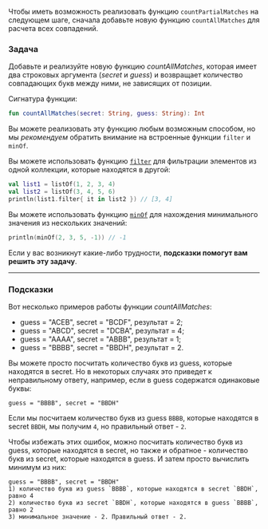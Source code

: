 Чтобы иметь возможность реализовать функцию `countPartialMatches` на следующем шаге, сначала добавьте новую функцию `countAllMatches` для расчета всех совпадений.

### Задача

Добавьте и реализуйте новую функцию _countAllMatches_, которая имеет два строковых аргумента (_secret_ и _guess_) и возвращает количество совпадающих букв между ними, не зависящих от позиции.

<div class="hint" title="Нажмите, чтобы увидеть сигнатуру функции countAllMatches">

Сигнатура функции:
```kotlin
fun countAllMatches(secret: String, guess: String): Int
```
</div>

Вы можете реализовать эту функцию любым возможным способом, но мы _рекомендуем_ обратить внимание на встроенные функции `filter` и `minOf`.

<div class="Hint" title="Нажмите, чтобы узнать больше о встроенной функции filter">

Вы можете использовать функцию <a href="https://kotlinlang.org/api/latest/jvm/stdlib/kotlin.text/filter.html"><code>filter</code></a> для фильтрации элементов из одной коллекции, которые находятся в другой:

```kotlin
val list1 = listOf(1, 2, 3, 4)
val list2 = listOf(3, 4, 5, 6)
println(list1.filter{ it in list2 }) // [3, 4]
```
</div>

<div class="Hint" title="Нажмите, чтобы узнать больше о встроенной функции minOf">

Вы можете использовать функцию <a href="https://kotlinlang.org/api/latest/jvm/stdlib/kotlin.comparisons/min-of.html"><code>minOf</code></a> для нахождения минимального значения из нескольких значений:

```kotlin
println(minOf(2, 3, 5, -1)) // -1
```
</div>

Если у вас возникнут какие-либо трудности, **подсказки помогут вам решить эту задачу**.

----

### Подсказки

<div class="Hint" title="Нажмите, чтобы увидеть примеры работы функции `countAllMatches`">

Вот несколько примеров работы функции _countAllMatches_:

- guess = "ACEB", secret = "BCDF", результат = 2;
- guess = "ABCD", secret = "DCBA", результат = 4;
- guess = "AAAA", secret = "ABBB", результат = 1;
- guess = "BBBB", secret = "BBDH", результат = 2.
</div>

<div class="Hint" title="Нажмите, чтобы понять основную идею алгоритма">

Вы можете просто посчитать количество букв из guess, которые находятся в secret. Но в некоторых случаях это приведет к неправильному ответу, например, если в guess содержатся одинаковые буквы:
```text
guess = "BBBB", secret = "BBDH"
```
Если мы посчитаем количество букв из guess `BBBB`, которые находятся в secret `BBDH`, мы получим `4`, но правильный ответ - `2`.

Чтобы избежать этих ошибок, можно посчитать количество букв из guess, которые находятся в secret, но также и обратное - количество букв из secret, которые находятся в guess. И затем просто вычислить минимум из них:
```text
guess = "BBBB", secret = "BBDH"
1) количество букв из guess `BBBB`, которые находятся в secret `BBDH`, равно 4
2) количество букв из secret `BBDH`, которые находятся в guess `BBBB`, равно 2
3) минимальное значение - 2. Правильный ответ - 2.
```
</div>
